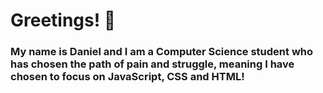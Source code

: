 <h1>Greetings! 🤖</h1>
<h3>My name is Daniel and I am a Computer Science student who has chosen the path of pain and struggle, meaning I have chosen to focus on JavaScript, CSS and HTML!</h3>


<!--
**recursiveDan/recursiveDan** is a ✨ _special_ ✨ repository because its `README.md` (this file) appears on your GitHub profile.

Here are some ideas to get you started:

- 🔭 I’m currently working on ...
- 🌱 I’m currently learning ...
- 👯 I’m looking to collaborate on ...
- 🤔 I’m looking for help with ...
- 💬 Ask me about ...
- 📫 How to reach me: ...
- 😄 Pronouns: ...
- ⚡ Fun fact: ...
-->
